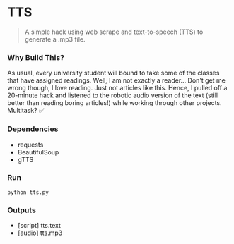 # TTS
> A simple hack using web scrape and text-to-speech (TTS) to generate a .mp3 file. 

### Why Build This?
As usual, every university student will bound to take some of the classes that have assigned readings. Well, I am not exactly a reader... Don't get me wrong though, I love reading. Just not articles like this. Hence, I pulled off a 20-minute hack and listened to the robotic audio version of the text (still better than reading boring articles!) while working through other projects. Multitask? ✅
### Dependencies 
* requests
* BeautifulSoup
* gTTS 

### Run 
```
python tts.py
```

### Outputs 
* [script] tts.text 
* [audio] tts.mp3 
